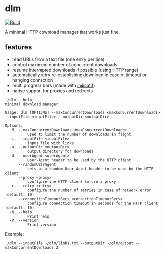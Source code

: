 # dlm
[![Build](https://github.com/agourlay/dlm/actions/workflows/ci.yml/badge.svg)](https://github.com/agourlay/dlm/actions/workflows/ci.yml)

A minimal HTTP download manager that works just fine.

## features

- read URLs from a text file (one entry per line)
- control maximum number of concurrent downloads
- resume interrupted downloads if possible (using HTTP range)
- automatically retry re-establishing download in case of timeout or hanging connection
- multi progress bars (made with [indicatif](https://github.com/mitsuhiko/indicatif))
- native support for proxies and redirects

```
./dlm --help
Minimal download manager

Usage: dlm [OPTIONS] --maxConcurrentDownloads <maxConcurrentDownloads> --inputFile <inputFile> --outputDir <outputDir>

Options:
  -M, --maxConcurrentDownloads <maxConcurrentDownloads>
          used to limit the number of downloads in flight
  -i, --inputFile <inputFile>
          input file with links
  -o, --outputDir <outputDir>
          output directory for downloads
  -U, --userAgent <userAgent>
          User-Agent header to be used by the HTTP client
      --randomUserAgent
          sets up a random User-Agent header to be used by the HTTP client
      --proxy <proxy>
          configure the HTTP client to use a proxy
  -r, --retry <retry>
          configure the number of retries in case of network error [default: 10]
      --connectionTimeoutSecs <connectionTimeoutSecs>
          configure connection timeout in seconds for the HTTP client [default: 10]
  -h, --help
          Print help
  -V, --version
          Print version

```

Example:

```
./dlm --inputFile ~/dlm/links.txt --outputDir ~/dlm/output --maxConcurrentDownloads 2
```